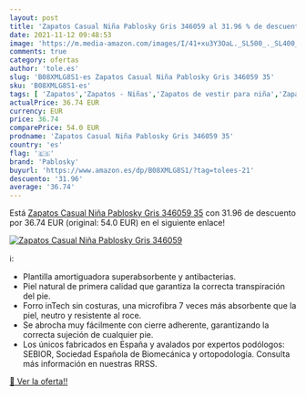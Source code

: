 ```yaml
---
layout: post
title: 'Zapatos Casual Niña Pablosky Gris 346059 al 31.96 % de descuento'
date: 2021-11-12 09:48:53
image: 'https://m.media-amazon.com/images/I/41+xu3Y3OaL._SL500_._SL400_.jpg'
comments: true
category: ofertas
author: 'tole.es'
slug: 'B08XMLG8S1-es Zapatos Casual Niña Pablosky Gris 346059 35'
sku: 'B08XMLG8S1-es'
tags: [ 'Zapatos','Zapatos - Niñas','Zapatos de vestir para niña','Zapatos y complementos','pablosky','zapatos', ]
actualPrice: 36.74 EUR
currency: EUR
price: 36.74
comparePrice: 54.0 EUR
prodname: 'Zapatos Casual Niña Pablosky Gris 346059 35'
country: 'es'
flag: '🇪🇸'
brand: 'Pablosky'
buyurl: 'https://www.amazon.es/dp/B08XMLG8S1/?tag=tolees-21'
descuento: '31.96'
average: '36.74'
---
```


Está [Zapatos Casual Niña Pablosky Gris 346059 35](https://www.amazon.es/dp/B08XMLG8S1/?tag=tolees-21) con 31.96 de descuento por 36.74 EUR (original: 54.0 EUR) en el siguiente enlace!

[![Zapatos Casual Niña Pablosky Gris 346059](https://m.media-amazon.com/images/I/41+xu3Y3OaL._SL500_._SL400_.jpg)](https://www.amazon.es/dp/B08XMLG8S1/?tag=tolees-21)

ℹ️:

- Plantilla amortiguadora superabsorbente y antibacterias.
- Piel natural de primera calidad que garantiza la correcta transpiración del pie.
- Forro inTech sin costuras, una microfibra 7 veces más absorbente que la piel, neutro y resistente al roce.
- Se abrocha muy fácilmente con cierre adherente, garantizando la correcta sujeción de cualquier pie.
- Los únicos fabricados en España y avalados por expertos podólogos: SEBIOR, Sociedad Española de Biomecánica y ortopodología. Consulta más información en nuestras RRSS.

[🛒 Ver la oferta!!](https://www.amazon.es/dp/B08XMLG8S1/?tag=tolees-21)

